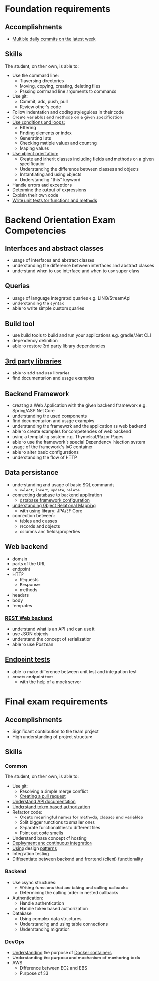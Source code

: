 # Foundation requirements

## Accomplishments

 -  [Multiple daily commits on the latest week](https://github.com/tomdreidel)

## Skills

The student, on their own, is able to:

 -  Use the command line:
     -  Traversing directories
     -  Moving, copying, creating, deleting files
     -  Passing command line arguments to commands
 -  Use git:
     -  Commit, add, push, pull
     -  Review other's code
 -  Follow indentation and coding styleguides in their code
 -  Create variables and methods on a given specification
 -  [Use conditions and loops:](https://github.com/greenfox-academy/tomdreidel/blob/master/week-02/day-05/src/Armstrong.java)
     -  Filtering
     -  Finding elements or index
     -  Generating lists
     -  Checking mutiple values and counting
     -  Maping values
 -  [Use object orientation:](https://github.com/greenfox-academy/tomdreidel/tree/master/week-05/day-02/src/wanderer)
     -  Create and inherit classes including fields and methods on a given specification
     -  Understanding the difference between classes and objects
     -  Instantiating and using objects
     -  Understanding "this" keyword
 -  [Handle errors and exceptions](https://github.com/greenfox-academy/tomdreidel-chatfactory/blob/master/src/main/java/com/greenfox/tomdreidel/chatapp/controller/RestAPIController.java)
 -  Determine the output of expressions
 -  Explain their own code
 -  [Write unit tests for functions and methods](https://github.com/greenfox-academy/huli-internal-metrics/blob/test-file-append/src/test/java/com/huli/internalmetrics/event/FileManipulationServiceTest.java)

 
# Backend Orientation Exam Competencies

## Interfaces and abstract classes

- usage of interfaces and abstract classes
- understanding the difference between interfaces and abstract classes
- understand when to use interface and when to use super class

## Queries

- usage of language integrated quaries e.g. LINQ/StreamApi
- understanding the syntax
- able to write simple custom quaries

## [Build tool](https://github.com/greenfox-academy/temproject/blob/master/build.gradle)

- use build tools to build and run your applications e.g. gradle/.Net CLI 
- dependency definition
- able to restore 3rd party library dependencies

## [3rd party libraries](https://github.com/greenfox-academy/huli-internal-metrics/blob/development/src/main/java/com/huli/internalmetrics/event/S3Service.java)

- able to add and use libraries
- find documentation and usage examples

## [Backend Framework](https://github.com/greenfox-academy/tomdreidel/tree/master/week-08/day-02/todo/src/main/java/com/greenfox/tomdreidel/todo)

- creating a Web Application with the given backend framework e.g. Spring/ASP.Net Core
- understanding the used components
- find documentation and usage examples
- understanding the framework and the application as web backend
- able to create examples for competencies of web backend
- using a templating system e.g. Thymeleaf/Razor Pages
- able to use the framework's special Dependency Injection system
- usage of the framework's IoC container
- able to alter basic configurations
- understanding the flow of HTTP

## Data persistance

- understanding and usage of basic SQL commands
  - `select`, `insert`, `update`, `delete`
- connecting database to backend application
  - [database framework configuration](https://github.com/greenfox-academy/temproject/blob/master/src/main/resources/application.properties)
- [understanding Object Relational Mapping](https://github.com/greenfox-academy/tomdreidel/blob/master/week-08/day-05/redish/src/main/java/com/greenfox/tomdreidel/radish/model/Post.java)
  - with using library: JPA/EF Core
- connection between:
  - tables and classes
  - records and objects
  - columns and fields/properties

## Web backend

- domain
- parts of the URL
- endpoint
- HTTP
  - Requests
  - Response
  - methods
- headers
- body
- templates

### [REST Web backend](https://github.com/greenfox-academy/temproject/blob/master/src/main/java/com/greenfox/temproject/weatherAPI/service/WeatherAPI.java)

- understand what is an API and can use it
- use JSON objects
- understand the concept of serialization
- able to use Postman

## [Endpoint tests](https://github.com/greenfox-academy/temproject/blob/master/src/test/java/com/greenfox/temproject/controllers/WebControllerTest.java)

- able to make difference between unit test and integration test
- create endpoint test
  - with the help of a mock server
  
 
# Final exam requirements

## Accomplishments

 -  Significant contribution to the team project
 -  High understanding of project structure

## Skills

### Common

The student, on their own, is able to:
 -  Use git:
     -  Resolving a simple merge conflict
     -  [Creating a pull request](https://github.com/pulls?q=is%3Apr+author%3Atomdreidel+archived%3Afalse+is%3Aclosed)
 -  [Understand API documentation](https://github.com/greenfox-academy/temproject/blob/master/src/main/java/com/greenfox/temproject/weatherAPI/service/WeatherAPI.java)
 -  [Understand token based authorization](https://github.com/greenfox-academy/temproject/blob/master/src/main/java/com/greenfox/temproject/weatherAPI/service/WeatherAPI.java)
 -  Refactor code:
     -  Create meaningful names for methods, classes and variables
     -  Split bigger functions to smaller ones
     -  Separate functionalities to different files
     -  Point out code smells
 -  Understand base concept of hosting
 -  [Deployment and continuous integration](https://dashboard.heroku.com/apps/temproject/deploy/github)
 -  [Using](https://github.com/greenfox-academy/temproject/blob/master/src/main/java/com/greenfox/temproject/weatherAPI/service/WeatherAPI.java) design [patterns](https://github.com/greenfox-academy/huli-internal-metrics/blob/development/src/main/java/com/huli/internalmetrics/event/S3Service.java)
 -  Integration testing
 -  Differentiate between backend and frontend (client) functionality

### Backend

 -  Use async structures:
     -  Writing functions that are taking and calling callbacks
     -  Determining the calling order in nested callbacks
 -  Authentication:
     -  Handle authentication
     -  Handle token based authorization
 -  Database
     - Using complex data structures
     - Understanding and using table connections
     - Understanding migration 

### DevOps

 -  [Understanding](https://github.com/greenfox-academy/tomdreidel/blob/master/docker%20commands.md) the purpose of [Docker containers](https://hub.docker.com/u/epidote/dashboard/)
 -  Understanding the purpose and mechanism of monitoring tools
 -  AWS
     -  Difference between EC2 and EBS
     -  Purpose of S3

